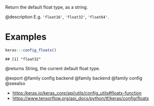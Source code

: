 Return the default float type, as a string.

@description
E.g. `'float16'`, `'float32'`, `'float64'`.

# Examples

```r
keras:::config_floatx()
```

```
## [1] "float32"
```

@returns
String, the current default float type.

@export
@family config backend
@family backend
@family config
@seealso
+ <https:/keras.io/keras_core/api/utils/config_utils#floatx-function>
+ <https://www.tensorflow.org/api_docs/python/tf/keras/config/floatx>
